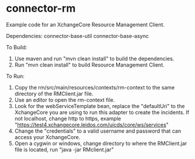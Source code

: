 connector-rm
============

Example code for an XchangeCore Resource Management Client.

Dependencies:
connector-base-util
connector-base-async

To Build:
1. Use maven and run "mvn clean install" to build the dependencies.
2. Run "mvn clean install" to build Resource Management Client.

To Run:
1. Copy the rm/src/main/resources/contexts/rm-context to the same directory of the RMClient.jar file.
2. Use an editor to open the rm-context file.
3. Look for the webServiceTemplate bean, replace the "defaultUri" to the XchangeCore you are using to run this adapter to create the incidents.
   If not localhost, change http to https, example "https://test4.xchangecore.leidos.com/uicds/core/ws/services"
4. Change the "credentials" to a valid username and password that can access your XchangeCore.
5. Open a cygwin or windows, change directory to where the RMClient.jar file is located, run "java -jar RMclient.jar"

